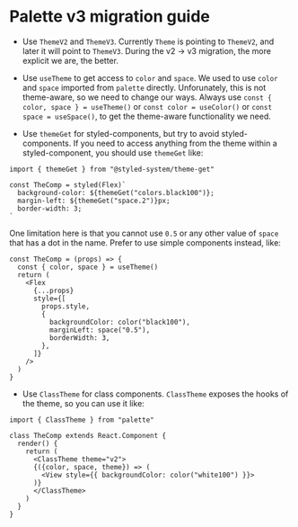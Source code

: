 # Palette v3 migration guide

- Use `ThemeV2` and `ThemeV3`.
  Currently `Theme` is pointing to `ThemeV2`, and later it will point to `ThemeV3`. During the v2 -> v3 migration, the more explicit we are, the better.

- Use `useTheme` to get access to `color` and `space`.
  We used to use `color` and `space` imported from `palette` directly. Unforunately, this is not theme-aware, so we need to change our ways. Always use `const { color, space } = useTheme()` or `const color = useColor()` or `const space = useSpace()`, to get the theme-aware functionality we need.

- Use `themeGet` for styled-components, but try to avoid styled-components.
  If you need to access anything from the theme within a styled-component, you should use `themeGet` like:

```tsx
import { themeGet } from "@styled-system/theme-get"

const TheComp = styled(Flex)`
  background-color: ${themeGet("colors.black100")};
  margin-left: ${themeGet("space.2")}px;
  border-width: 3;
`
```

One limitation here is that you cannot use `0.5` or any other value of `space` that has a dot in the name. Prefer to use simple components instead, like:

```tsx
const TheComp = (props) => {
  const { color, space } = useTheme()
  return (
    <Flex
      {...props}
      style={[
        props.style,
        {
          backgroundColor: color("black100"),
          marginLeft: space("0.5"),
          borderWidth: 3,
        },
      ]}
    />
  )
}
```

- Use `ClassTheme` for class components.
  `ClassTheme` exposes the hooks of the theme, so you can use it like:

```tsx
import { ClassTheme } from "palette"

class TheComp extends React.Component {
  render() {
    return (
      <ClassTheme theme="v2">
      {({color, space, theme}) => (
        <View style={{ backgroundColor: color("white100") }}>
      )}
      </ClassTheme>
    )
  }
}
```
